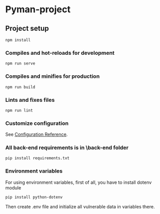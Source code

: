 # Pyman-project

## Project setup
```
npm install
```

### Compiles and hot-reloads for development
```
npm run serve
```

### Compiles and minifies for production
```
npm run build
```

### Lints and fixes files
```
npm run lint
```


### Customize configuration
See [Configuration Reference](https://cli.vuejs.org/config/).



### All back-end requirements is in \back-end folder
```
pip install requirements.txt
```


### Environment variables
For using environment variables, first of all, you have to install dotenv module
```
pip install python-dotenv
```
Then create .env file and initialize all vulnerable data in variables there.
